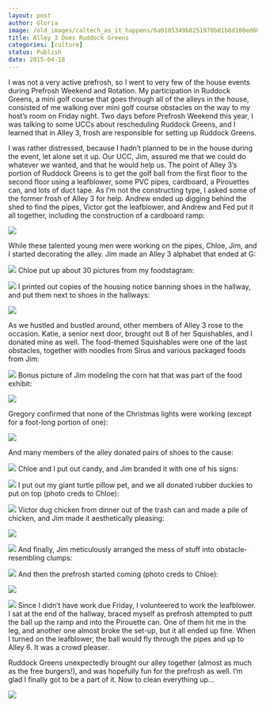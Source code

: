 ```yaml
---
layout: post
author: Gloria
image: /old_images/caltech_as_it_happens/6a0105349b8251970b01b8d100ed60970c.jpg
title: Alley 3 Does Ruddock Greens
categories: [culture]
status: Publish
date: 2015-04-18
---
```


I was not a very active prefrosh, so I went to very few of the house events during Prefrosh Weekend and Rotation. My participation in Ruddock Greens, a mini golf course that goes through all of the alleys in the house, consisted of me walking over mini golf course obstacles on the way to my host’s room on Friday night. Two days before Prefrosh Weekend this year, I was talking to some UCCs about rescheduling Ruddock Greens, and I learned that in Alley 3, frosh are responsible for setting up Ruddock Greens. 

I was rather distressed, because I hadn’t planned to be in the house during the event, let alone set it up. Our UCC, Jim, assured me that we could do whatever we wanted, and that he would help us. The point of Alley 3’s portion of Ruddock Greens is to get the golf ball from the first floor to the second floor using a leafblower, some PVC pipes, cardboard, a Pirouettes can, and lots of duct tape. As I’m not the constructing type, I asked some of the former frosh of Alley 3 for help. Andrew ended up digging behind the shed to find the pipes, Victor got the leafblower, and Andrew and Fed put it all together, including the construction of a cardboard ramp:


![](/old_images/caltech_as_it_happens/6a0105349b8251970b01b8d100ed68970c.jpg)

While these talented young men were working on the pipes, Chloe, Jim, and I started decorating the alley. Jim made an Alley 3 alphabet that ended at G:


![](/old_images/caltech_as_it_happens/6a0105349b8251970b01b7c7775d55970b.jpg)
Chloe put up about 30 pictures from my foodstagram:


![](/old_images/caltech_as_it_happens/6a0105349b8251970b01b8d100ed84970c.jpg)
I printed out copies of the housing notice banning shoes in the hallway, and put them next to shoes in the hallways:


![](/old_images/caltech_as_it_happens/6a0105349b8251970b01b8d100ed97970c.jpg)

As we hustled and bustled around, other members of Alley 3 rose to the occasion. Katie, a senior next door, brought out 8 of her Squishables, and I donated mine as well. The food-themed Squishables were one of the last obstacles, together with noodles from Sirus and various packaged foods from Jim:


![](/old_images/caltech_as_it_happens/6a0105349b8251970b01b7c7775d6e970b.jpg)
Bonus picture of Jim modeling the corn hat that was part of the food exhibit:


![](/old_images/caltech_as_it_happens/6a0105349b8251970b01b7c7775d7c970b.jpg)

Gregory confirmed that none of the Christmas lights were working (except for a foot-long portion of one):


![](/old_images/caltech_as_it_happens/6a0105349b8251970b01b8d100eda2970c.jpg)

And many members of the alley donated pairs of shoes to the cause:


![](/old_images/caltech_as_it_happens/6a0105349b8251970b01bb081b3b9e970d.jpg)
Chloe and I put out candy, and Jim branded it with one of his signs:


![](/old_images/caltech_as_it_happens/6a0105349b8251970b01b8d100edd1970c.jpg)
I put out my giant turtle pillow pet, and we all donated rubber duckies to put on top (photo creds to Chloe):


![](/old_images/caltech_as_it_happens/6a0105349b8251970b01bb081b3bc2970d.jpg)
Victor dug chicken from dinner out of the trash can and made a pile of chicken, and Jim made it aesthetically pleasing:


![](/old_images/caltech_as_it_happens/6a0105349b8251970b01b7c7775db8970b.jpg)

![](/old_images/caltech_as_it_happens/6a0105349b8251970b01b7c7775dc6970b.jpg)
And finally, Jim meticulously arranged the mess of stuff into obstacle-resembling clumps:


![](/old_images/caltech_as_it_happens/6a0105349b8251970b01b8d100ede5970c.jpg)
And then the prefrosh started coming (photo creds to Chloe):


![](/old_images/caltech_as_it_happens/6a0105349b8251970b01b8d100ee07970c.jpg)

![](/old_images/caltech_as_it_happens/6a0105349b8251970b01b7c7775de1970b.jpg)
Since I didn’t have work due Friday, I volunteered to work the leafblower. I sat at the end of the hallway, braced myself as prefrosh attempted to putt the ball up the ramp and into the Pirouette can. One of them hit me in the leg, and another one almost broke the set-up, but it all ended up fine. When I turned on the leafblower, the ball would fly through the pipes and up to Alley 6. It was a crowd pleaser.

Ruddock Greens unexpectedly brought our alley together (almost as much as the free burgers!), and was hopefully fun for the prefrosh as well. I’m glad I finally got to be a part of it. Now to clean everything up...


![](/old_images/caltech_as_it_happens/6a0105349b8251970b01bb081b3d11970d.jpg)
